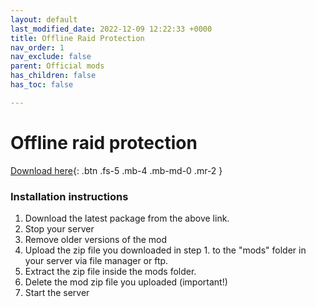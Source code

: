 ```yaml
---
layout: default
last_modified_date: 2022-12-09 12:22:33 +0000
title: Offline Raid Protection
nav_order: 1
nav_exclude: false
parent: Official mods
has_children: false
has_toc: false

---
```

# Offline raid protection

[Download here](https://github.com/LiF-x/OfflineRaidProtection/releases/latest){: .btn .fs-5 .mb-4 .mb-md-0 .mr-2 }

### Installation instructions

1. Download the latest package from the above link.
2. Stop your server
3. Remove older versions of the mod
4. Upload the zip file you downloaded in step 1. to the "mods" folder in your server via file manager or ftp.
5. Extract the zip file inside the mods folder.
6. Delete the mod zip file you uploaded (important!)
7. Start the server